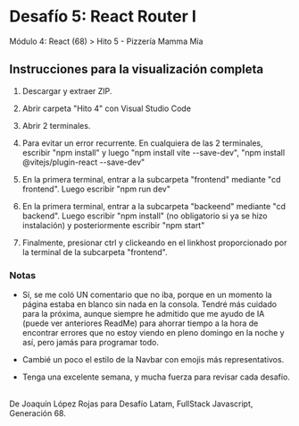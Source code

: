 <h1>Desafío 5: React Router I</h1>
<p>Módulo 4: React (68) > Hito 5 - Pizzería Mamma Mía</p>

<h2>Instrucciones para la visualización completa</h2>

<ol>
 <li><p>Descargar y extraer ZIP.</p></li>
 <li><p>Abrir carpeta "Hito 4" con Visual Studio Code</p></li>
 <li><p>Abrir 2 terminales. </p></li>
 <li><p>Para evitar un error recurrente. En cualquiera de las 2 terminales, escribir "npm install" y luego "npm install vite --save-dev", "npm install @vitejs/plugin-react --save-dev"</p></li>
 <li><p>En la primera terminal, entrar a la subcarpeta "frontend" mediante "cd frontend". Luego escribir "npm run dev"</p></li>
 <li><p>En la primera terminal, entrar a la subcarpeta "backeend" mediante "cd backend". Luego escribir "npm install" (no obligatorio si ya se hizo instalación) y posteriormente escribir "npm start"</p></li>
 <li><p>Finalmente, presionar ctrl y clickeando en el linkhost proporcionado por la terminal de la subcarpeta "frontend".</p></li>
</ol>


<h3>Notas</h3>
<ul>
 <li><p>Sí, se me coló UN comentario que no iba, porque en un momento la página estaba en blanco sin nada en la consola. Tendré más cuidado para la próxima, aunque siempre he admitido que me ayudo de IA (puede ver anteriores ReadMe) para ahorrar tiempo a la hora de encontrar errores que no estoy viendo en pleno domingo en la noche y así, pero jamás para programar todo.</p></li>
 <li><p>Cambié un poco el estilo de la Navbar con emojis más representativos.</p></li>
  <li><p>Tenga una excelente semana, y mucha fuerza para revisar cada desafío.</p></li>
</ul>

<p><br>De Joaquín López Rojas para Desafío Latam, FullStack Javascript, Generación 68.</p>
